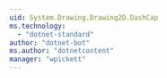 ```yaml
---
uid: System.Drawing.Drawing2D.DashCap
ms.technology: 
  - "dotnet-standard"
author: "dotnet-bot"
ms.author: "dotnetcontent"
manager: "wpickett"
---
```

